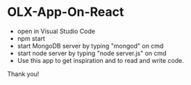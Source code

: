 # OLX-App-On-React




- open in Visual Studio Code
- npm start
- start MongoDB server by typing "mongod" on cmd
- start node server by typing "node server.js" on cmd
- Use this app to get inspiration and to read and write code.

Thank you!
